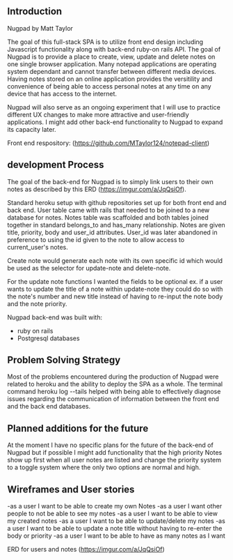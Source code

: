 ## Introduction

Nugpad by Matt Taylor

The goal of this full-stack SPA is to utilize front end design including
Javascript functionality along with back-end ruby-on rails API.
The goal of Nugpad is to provide a place to create, view, update and
delete notes on one single browser application. Many notepad applications
are operating system dependant and cannot transfer between different
media devices. Having notes stored on an online application provides the
versitility and convenience of being able to access personal notes at
any time on any device that has access to the internet.

Nugpad will also serve as an ongoing experiment that I will use to
practice different UX changes to make more attractive and user-friendly
applications. I might add other back-end functionality to Nugpad to expand
its capacity later.

Front end respository:
(https://github.com/MTaylor124/notepad-client)

## development Process

The goal of the back-end for Nugpad is to simply link users to their own notes
as described by this ERD (https://imgur.com/a/JqQsiOf).

Standard heroku setup with github repositories set up for both front end
and back end. User table came with rails that needed to be joined to a new
database for notes. Notes table was scaffolded and both tables joined together
in standard belongs_to and has_many relationship. Notes are given title,
priority, body and user_id attributes. User_id was later abandoned in
preference to using the id given to the note to allow access to current_user's
notes.

Create note would generate each note with its own specific id which would be
used as the selector for update-note and delete-note.

For the update note functions I wanted the fields to be optional ex. if a
user wants to update the title of a note within update-note they could do so
with the note's number and new title instead of having to re-input the
note body and the note priority.

Nugpad back-end was built with:
  - ruby on rails
  - Postgresql databases

## Problem Solving Strategy

Most of the problems encountered during the production of Nugpad were related
to heroku and the ability to deploy the SPA as a whole. The terminal command
heroku log --tails helped with being able to effectively diagnose issues
regarding the communication of information between the front end and the
back end databases.

## Planned additions for the future

At the moment I have no specific plans for the future of the back-end of
Nugpad but if possible I might add functionality that the high priority Notes
show up first when all user notes are listed and change the priority system
to a toggle system where the only two options are normal and high.

## Wireframes and User stories

-as a user I want to be able to create my own Notes
-as a user I want other people to not be able to see my notes
-as a user I want to be able to view my created notes
-as a user I want to be able to update/delete my notes
-as a user I want to be able to update a note title without having to re-enter
  the body or priority
-as a user I want to be able to have as many notes as I want

ERD for users and notes
(https://imgur.com/a/JqQsiOf)
